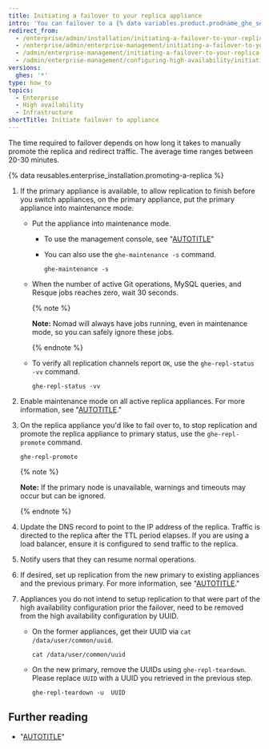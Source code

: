 ```yaml
---
title: Initiating a failover to your replica appliance
intro: 'You can failover to a {% data variables.product.prodname_ghe_server %} replica appliance using the command line for maintenance and testing, or if the primary appliance fails.'
redirect_from:
  - /enterprise/admin/installation/initiating-a-failover-to-your-replica-appliance
  - /enterprise/admin/enterprise-management/initiating-a-failover-to-your-replica-appliance
  - /admin/enterprise-management/initiating-a-failover-to-your-replica-appliance
  - /admin/enterprise-management/configuring-high-availability/initiating-a-failover-to-your-replica-appliance
versions:
  ghes: '*'
type: how_to
topics:
  - Enterprise
  - High availability
  - Infrastructure
shortTitle: Initiate failover to appliance
---
```

The time required to failover depends on how long it takes to manually promote the replica and redirect traffic. The average time ranges between 20-30 minutes.

{% data reusables.enterprise_installation.promoting-a-replica %}

1. If the primary appliance is available, to allow replication to finish before you switch appliances, on the primary appliance, put the primary appliance into maintenance mode.

   - Put the appliance into maintenance mode.

     - To use the management console, see "[AUTOTITLE](/admin/configuration/configuring-your-enterprise/enabling-and-scheduling-maintenance-mode)"

     - You can also use the `ghe-maintenance -s` command.

       ```shell
       ghe-maintenance -s
       ```

   - When the number of active Git operations, MySQL queries, and Resque jobs reaches zero, wait 30 seconds.

     {% note %}

     **Note:** Nomad will always have jobs running, even in maintenance mode, so you can safely ignore these jobs.

     {% endnote %}

   - To verify all replication channels report `OK`, use the `ghe-repl-status -vv` command.

     ```shell
     ghe-repl-status -vv
     ```

1. Enable maintenance mode on all active replica appliances. For more information, see "[AUTOTITLE](/admin/administering-your-instance/enabling-and-scheduling-maintenance-mode)."

1. On the replica appliance you'd like to fail over to, to stop replication and promote the replica appliance to primary status, use the `ghe-repl-promote` command.

   ```shell
   ghe-repl-promote
   ```

   {% note %}

   **Note:** If the primary node is unavailable, warnings and timeouts may occur but can be ignored.

   {% endnote %}

1. Update the DNS record to point to the IP address of the replica. Traffic is directed to the replica after the TTL period elapses. If you are using a load balancer, ensure it is configured to send traffic to the replica.
1. Notify users that they can resume normal operations.
1. If desired, set up replication from the new primary to existing appliances and the previous primary. For more information, see "[AUTOTITLE](/admin/enterprise-management/configuring-high-availability/about-high-availability-configuration#utilities-for-replication-management)."
1. Appliances you do not intend to setup replication to that were part of the high availability configuration prior the failover, need to be removed from the high availability configuration by UUID.
    - On the former appliances, get their UUID via `cat /data/user/common/uuid`.

      ```shell
      cat /data/user/common/uuid
      ```

    - On the new primary, remove the UUIDs using `ghe-repl-teardown`. Please replace `UUID` with a UUID you retrieved in the previous step.

      ```shell
      ghe-repl-teardown -u  UUID
      ```

## Further reading

- "[AUTOTITLE](/admin/enterprise-management/configuring-high-availability/about-high-availability-configuration#utilities-for-replication-management)"
